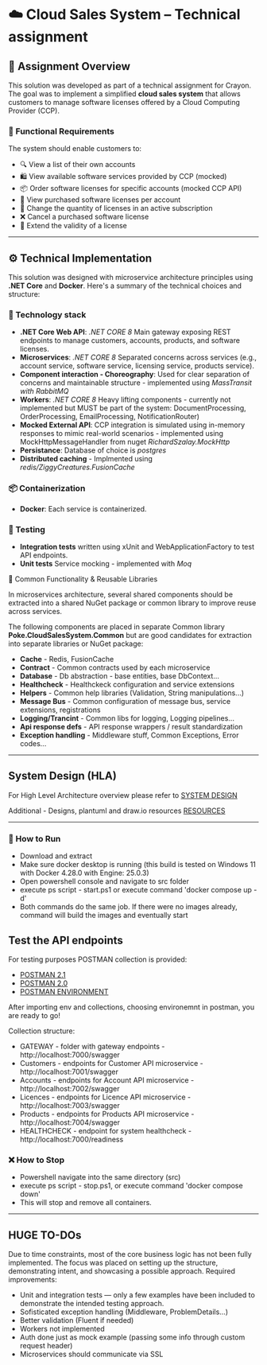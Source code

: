 # ☁️ Cloud Sales System – Technical assignment

## 📝 Assignment Overview

This solution was developed as part of a technical assignment for Crayon. The goal was to implement a simplified **cloud sales system** that allows customers to manage software licenses offered by a Cloud Computing Provider (CCP).

### 📌 Functional Requirements

The system should enable customers to:
- 🔍 View a list of their own accounts
- 🛍 View available software services provided by CCP (mocked)
- 📦 Order software licenses for specific accounts (mocked CCP API)
- 📄 View purchased software licenses per account
- 🔁 Change the quantity of licenses in an active subscription
- ❌ Cancel a purchased software license
- 📆 Extend the validity of a license

---

## ⚙️ Technical Implementation

This solution was designed with microservice architecture principles using **.NET Core** and **Docker**. Here's a summary of the technical choices and structure:

### 🧱 Technology stack

- **.NET Core Web API**: *.NET CORE 8* Main gateway exposing REST endpoints to manage customers, accounts, products, and software licenses.
- **Microservices**: *.NET CORE 8* Separated concerns across services (e.g., account service, software service, licensing service, products service).
- **Component interaction - Choreography**: Used for clear separation of concerns and maintainable structure - implemented using *MassTransit with RabbitMQ*
- **Workers**: *.NET CORE 8* Heavy lifting components - currently not implemented but MUST be part of the system: DocumentProcessing, OrderProcessing, EmailProcessing, NotificationRouter)
- **Mocked External API**: CCP integration is simulated using in-memory responses to mimic real-world scenarios - implemented using MockHttpMessageHandler from nuget *RichardSzalay.MockHttp* 
- **Persistance**: Database of choice is *postgres*
- **Distributed caching** - Implmented using *redis/ZiggyCreatures.FusionCache*

### 📦 Containerization

- **Docker**: Each service is containerized. 

### 🧪 Testing

- **Integration tests** written using xUnit and WebApplicationFactory to test API endpoints.
- **Unit tests** Service mocking - implemented with *Moq*

🧰 Common Functionality & Reusable Libraries

In microservices architecture, several shared components should be extracted into a shared NuGet package or common library to improve reuse across services.

The following components are placed in separate Common library **Poke.CloudSalesSystem.Common** but are good candidates for extraction into separate libraries or NuGet package:
- **Cache** - Redis, FusionCache
- **Contract** - Common contracts used by each microservice
- **Database** - Db abstraction - base entities, base DbContext...
- **Healthcheck** - Healthckeck configuration and service extensions
- **Helpers** - Common help libraries (Validation, String manipulations...)
- **Message Bus** - Common configuration of message bus, service extensions, registrations
- **Logging/Trancint** - Common libs for logging, Logging pipelines...
- **Api response defs** - API response wrappers / result standardization
- **Exception handling** - Middleware stuff, Common Exceptions, Error codes...

---

## System Design (HLA)
For High Level Architecture overview please refer to [SYSTEM DESIGN](Docs/Solution/SystemOverview.docx)

Additional - Designs, plantuml and draw.io resources [RESOURCES](Docs/Solution/Resources)

---

### 🚀 How to Run

- Download and extract
- Make sure docker desktop is running (this build is tested on Windows 11 with Docker 4.28.0 with Engine: 25.0.3)
- Open powershell console and navigate to src folder
- execute ps script - start.ps1 or execute command 'docker compose up -d'
- Both commands do the same job. If there were no images already, command will build the images and eventually start

## Test the API endpoints
For testing purposes POSTMAN collection is provided:
- [POSTMAN 2.1](Docs/Solution/Cloud%20Sales%20System%20-%20CRAYON(2.0).postman_collection.json)
- [POSTMAN 2.0](Docs/Solution/Cloud%20Sales%20System%20-%20CRAYON(2.0).postman_collection.json)
- [POSTMAN ENVIRONMENT](Docs/Solution/CrayonEnv.postman_environment.json)

After importing env and collections, choosing environemnt in postman, you are ready to go!

Collection structure:
- GATEWAY - folder with gateway endpoints - http://localhost:7000/swagger
- Customers - endpoints for Customer API microservice - http://localhost:7001/swagger
- Accounts - endpoints for Account API microservice - http://localhost:7002/swagger
- Licences - endpoints for Licence API microservice - http://localhost:7003/swagger
- Products - endpoints for Products API microservice - http://localhost:7004/swagger
- HEALTHCHECK - endpoint for system healthcheck  - http://localhost:7000/readiness


### ❌ How to Stop
- Powershell navigate into the same directory (src)
- execute ps script - stop.ps1, or execute command 'docker compose down'
- This will stop and remove all containers.

---

## HUGE TO-DOs
Due to time constraints, most of the core business logic has not been fully implemented. The focus was placed on setting up the structure, demonstrating intent, and showcasing a possible approach.
Required improvements:
- Unit and integration tests — only a few examples have been included to demonstrate the intended testing approach.
- Sofisticated exception handling (Middleware, ProblemDetails...)
- Better validation (Fluent if needed)
- Workers not implemented
- Auth done just as mock example (passing some info through custom request header)
- Microservices should communicate via SSL
